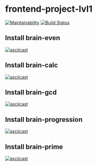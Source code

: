 # frontend-project-lvl1

[![Maintainability](https://api.codeclimate.com/v1/badges/ccc478bc4631cfa4b470/maintainability)](https://codeclimate.com/github/nummyn0rih/frontend-project-lvl1/maintainability) [![Build Status](https://travis-ci.org/nummyn0rih/frontend-project-lvl1.svg?branch=master)](https://travis-ci.org/nummyn0rih/frontend-project-lvl1)

## Install brain-even
[![asciicast](https://asciinema.org/a/281363.svg)](https://asciinema.org/a/281363)
## Install brain-calc
[![asciicast](https://asciinema.org/a/281892.svg)](https://asciinema.org/a/281892)
## Install brain-gcd
[![asciicast](https://asciinema.org/a/cKQzxmhfZsM4XGJfn0PNwAMRk.svg)](https://asciinema.org/a/cKQzxmhfZsM4XGJfn0PNwAMRk)
## Install brain-progression
[![asciicast](https://asciinema.org/a/282169.svg)](https://asciinema.org/a/282169)
## Install brain-prime
[![asciicast](https://asciinema.org/a/282217.svg)](https://asciinema.org/a/282217)